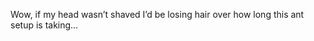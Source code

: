 <!--
id: 1346023752
link: http://kevinisom.info/post/1346023752/wow-if-my-head-wasnt-shaved-id-be-losing-hair
slug: wow-if-my-head-wasnt-shaved-id-be-losing-hair
date: Tue Oct 19 2010 09:59:00 GMT+1300 (NZDT)
raw: {"blog_name":"kevinisom","id":1346023752,"post_url":"http://kevinisom.info/post/1346023752/wow-if-my-head-wasnt-shaved-id-be-losing-hair","slug":"wow-if-my-head-wasnt-shaved-id-be-losing-hair","type":"text","date":"2010-10-18 20:59:00 GMT","timestamp":1287435540,"state":"published","format":"html","reblog_key":"icANlnbz","tags":[],"short_url":"http://tmblr.co/Zw68Yy1GEh58","highlighted":[],"feed_item":"http://twitter.com/kev_nz/statuses/27768011928","from_feed_id":"650289","note_count":0,"title":null,"body":"<p>Wow, if my head wasn&#8217;t shaved I&#8217;d be losing hair over how long this ant setup is taking&#8230;</p>"}
publish: 2010-10-019
tags: 
title: null
-->


Wow, if my head wasn’t shaved I’d be losing hair over how long this ant
setup is taking…


